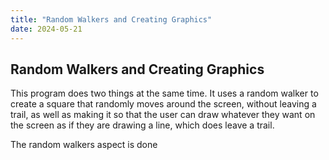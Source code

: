 ```yaml
---
title: "Random Walkers and Creating Graphics"
date: 2024-05-21
---
```


## Random Walkers and Creating Graphics

This program does two things at the same time. It uses a random walker to create a square that randomly moves around the screen, without leaving a trail, as well as making it so that the user can draw whatever they want on the screen as if they are drawing a line, which does leave a trail. 

The random walkers aspect is done 